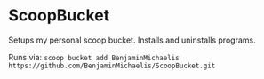 # ScoopBucket

Setups my personal scoop bucket. Installs and uninstalls programs.

Runs via: `scoop bucket add BenjaminMichaelis https://github.com/BenjaminMichaelis/ScoopBucket.git`